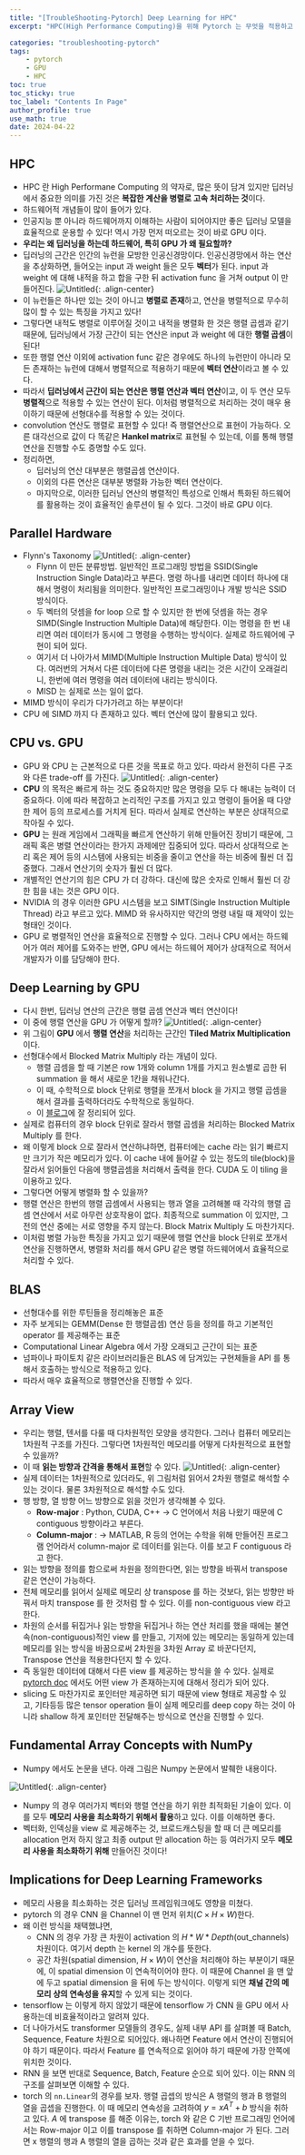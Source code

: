 ```yaml
---
title: "[TroubleShooting-Pytorch] Deep Learning for HPC"
excerpt: "HPC(High Performance Computing)을 위해 Pytorch 는 무엇을 적용하고 있는지 알아보자."

categories: "troubleshooting-pytorch"
tags:
    - pytorch
    - GPU
    - HPC
toc: true  
toc_sticky: true
toc_label: "Contents In Page"
author_profile: true
use_math: true
date: 2024-04-22
---
```


## HPC
- HPC 란 High Performane Computing 의 약자로, 많은 뜻이 담겨 있지만 딥러닝에서 중요한 의미를 가진 것은 **복잡한 계산을 병렬로 고속 처리하는 것**이다.
- 하드웨어적 개념들이 많이 들어가 있다.
- 인공지능 뿐 아니라 하드웨어까지 이해하는 사람이 되어야지만 좋은 딥러닝 모델을 효율적으로 운용할 수 있다! 역시 가장 먼저 떠오르는 것이 바로 GPU 이다.
- **우리는 왜 딥러닝을 하는데 하드웨어, 특히 GPU 가 왜 필요할까?**
- 딥러닝의 근간은 인간의 뉴런을 모방한 인공신경망이다. 인공신경망에서 하는 연산을 추상화하면, 들어오는 input 과 weight 들은 모두 **벡터**가 된다. input 과 weight 에 대해 내적을 하고 합을 구한 뒤 activation func 을 거쳐 output 이 만들어진다.
![Untitled](/assets/images/TroubleShooting/neuron.png){: .align-center}
- 이 뉴런들은 하나만 있는 것이 아니고 **병렬로 존재**하고, 연산을 병렬적으로 무수히 많이 할 수 있는 특징을 가지고 있다!
- 그렇다면 내적도 병렬로 이루어질 것이고 내적을 병렬화 한 것은 행렬 곱셈과 같기 때문에, 딥러닝에서 가장 근간이 되는 연산은 input 과 weight 에 대한 **행렬 곱셈**이 된다!
- 또한 행렬 연산 이외에 activation func 같은 경우에도 하나의 뉴런만이 아니라 모든 존재하는 뉴런에 대해서 병렬적으로 적용하기 때문에 **벡터 연산**이라고 볼 수 있다.
- 따라서 **딥러닝에서 근간이 되는 연산은 행렬 연산과 벡터 연산**이고, 이 두 연산 모두 **병렬적**으로 적용할 수 있는 연산이 된다. 이처럼 병렬적으로 처리하는 것이 매우 용이하기 때문에 선형대수를 적용할 수 있는 것이다.
- convolution 연산도 행렬로 표현할 수 있다! 즉 행렬연산으로 표현이 가능하다. 오른 대각선으로 값이 다 똑같은 **Hankel matrix**로 표현될 수 있는데, 이를 통해 행렬 연산을 진행할 수도 증명할 수도 있다.
- 정리하면,
  - 딥러닝의 연산 대부분은 행렬곱셈 연산이다.
  - 이외의 다른 연산은 대부분 병렬화 가능한 벡터 연산이다.
  - 마지막으로, 이러한 딥러닝 연산의 병렬적인 특성으로 인해서 특화된 하드웨어를 활용하는 것이 효율적인 솔루션이 될 수 있다. 그것이 바로 GPU 이다.

## Parallel Hardware
- Flynn's Taxonomy
    ![Untitled](/assets/images/TroubleShooting/flynn.png){: .align-center}
  - Flynn 이 만든 분류방법. 일반적인 프로그래밍 방법을 SSID(Single Instruction Single Data)라고 부른다. 명령 하나를 내리면 데이터 하나에 대해서 명령이 처리됨을 의미한다. 일반적인 프로그래밍이나 개발 방식은 SSID 방식이다.
  - 두 벡터의 덧셈을 for loop 으로 할 수 있지만 한 번에 덧셈을 하는 경우 SIMD(Single Instruction Multiple Data)에 해당한다. 이는 명령을 한 번 내리면 여러 데이터가 동시에 그 명령을 수행하는 방식이다. 실제로 하드웨어에 구현이 되어 있다.
  - 여기서 더 나아가서 MIMD(Multiple Instruction Multiple Data) 방식이 있다. 여러번의 거쳐서 다른 데이터에 다른 명령을 내리는 것은 시간이 오래걸리니, 한번에 여러 명령을 여러 데이터에 내리는 방식이다.
  - MISD 는 실제로 쓰는 일이 없다.
- MIMD 방식이 우리가 다가가려고 하는 부분이다!
- CPU 에 SIMD 까지 다 존재하고 있다. 벡터 연산에 많이 활용되고 있다.

## CPU vs. GPU
- GPU 와 CPU 는 근본적으로 다른 것을 목표로 하고 있다. 따라서 완전히 다른 구조와 다른 trade-off 를 가진다.
![Untitled](/assets/images/TroubleShooting/cpugpu.png){: .align-center}
- **CPU** 의 목적은 빠르게 하는 것도 중요하지만 많은 명령을 모두 다 해내는 능력이 더 중요하다. 이에 따라 복잡하고 논리적인 구조를 가지고 있고 명령이 들어올 때 다양한 제어 등의 프로세스를 거치게 된다. 따라서 실제로 연산하는 부분은 상대적으로 작아질 수 있다.
- **GPU** 는 원래 게임에서 그래픽을 빠르게 연산하기 위해 만들어진 장비기 때문에, 그래픽 혹은 병렬 연산이라는 한가지 과제에만 집중되어 있다. 따라서 상대적으로 논리 혹은 제어 등의 시스템에 사용되는 비중을 줄이고 연산을 하는 비중에 훨씬 더 집중했다. 그래서 연산기의 숫자가 훨씬 더 많다.
- 개별적인 연산기의 힘은 CPU 가 더 강하다. 대신에 많은 숫자로 인해서 훨씬 더 강한 힘을 내는 것은 GPU 이다.
- NVIDIA 의 경우 이러한 GPU 시스템을 보고 SIMT(Single Instruction Multiple Thread) 라고 부르고 있다. MIMD 와 유사하지만 약간의 명령 내릴 때 제약이 있는 형태인 것이다.
- GPU 로 병렬적인 연산을 효율적으로 진행할 수 있다. 그러나 CPU 에서는 하드웨어가 여러 제어를 도와주는 반면, GPU 에서는 하드웨어 제어가 상대적으로 적어서 개발자가 이를 담당해야 한다.

## Deep Learning by GPU
- 다시 한번, 딥러닝 연산의 근간은 행렬 곱셈 연산과 벡터 연산이다!
- 이 중에 행렬 연산을 GPU 가 어떻게 할까?
![Untitled](/assets/images/TroubleShooting/gpumatrix.png){: .align-center}
- 위 그림이 **GPU** 에서 **행렬 연산**을 처리하는 근간인 **Tiled Matrix Multiplication** 이다.
- 선형대수에서 Blocked Matrix Multiply 라는 개념이 있다.
  - 행렬 곱셈을 할 때 기본은 row 1개와 column 1개를 가지고 원소별로 곱한 뒤 summation 을 해서 새로운 1칸을 채워나간다.
  - 이 때, 수학적으로 block 단위로 행렬을 쪼개서 block 을 가지고 행렬 곱셈을 해서 결과를 출력하더라도 수학적으로 동일하다.
  - 이 [블로그](https://gaussian37.github.io/math-la-block_matrix_multiplication/)에 잘 정리되어 있다.
- 실제로 컴퓨터의 경우 block 단위로 잘라서 행렬 곱셈을 처리하는 Blocked Matrix Multiply 를 한다.
- 왜 이렇게 block 으로 잘라서 연산하냐하면, 컴퓨터에는 cache 라는 읽기 빠르지만 크기가 작은 메모리가 있다. 이 cache 내에 들어갈 수 있는 정도의 tile(block)을 잘라서 읽어들인 다음에 행렬곱셈을 처리해서 출력을 한다. CUDA 도 이 tiling 을 이용하고 있다.
- 그렇다면 어떻게 병렬화 할 수 있을까?
- 행렬 연산은 한번의 행렬 곱셈에서 사용되는 행과 열을 고려해볼 때 각각의 행렬 곱셈 연산에서 서로 아무런 상호작용이 없다. 최종적으로 summation 이 있지만, 그 전의 연산 중에는 서로 영향을 주지 않는다. Block Matrix Multiply 도 마찬가지다.
- 이처럼 병렬 가능한 특징을 가지고 있기 때문에 행렬 연산을 block 단위로 쪼개서 연산을 진행하면서, 병렬화 처리를 해서 GPU 같은 병렬 하드웨어에서 효율적으로 처리할 수 있다.

## BLAS
- 선형대수를 위한 루틴들을 정리해놓은 표준
- 자주 보게되는 GEMM(Dense 한 행렬곱셈) 연산 등을 정의를 하고 기본적인 operator 를 제공해주는 표준
- Computational Linear Algebra 에서 가장 오래되고 근간이 되는 표준
- 넘파이나 파이토치 같은 라이브러리들은 BLAS 에 담겨있는 구현체들을 API 를 통해서 호출하는 방식으로 적용하고 있다.
- 따라서 매우 효율적으로 행렬연산을 진행할 수 있다.

## Array View
- 우리는 행렬, 텐서를 다룰 때 다차원적인 모양을 생각한다. 그러나 컴퓨터 메모리는 1차원적 구조를 가진다. 그렇다면 1차원적인 메모리를 어떻게 다차원적으로 표현할 수 있을까?
- 이 때 **읽는 방향과 간격을 통해서 표현**할 수 있다.
![Untitled](/assets/images/TroubleShooting/ArrayViews.png){: .align-center}
- 실제 데이터는 1차원적으로 있더라도, 위 그림처럼 읽어서 2차원 행렬로 해석할 수 있는 것이다. 물론 3차원적으로 해석할 수도 있다.
- 행 방향, 열 방향 어느 방향으로 읽을 것인가 생각해볼 수 있다.
  - **Row-major** : Python, CUDA, C++ $\rightarrow$ C 언어에서 처음 나왔기 때문에 C contiguous 방향이라고 부른다.
  - **Column-major** :  $\rightarrow$ MATLAB, R 등의 언어는 수학을 위해 만들어진 프로그램 언어라서 column-major 로 데이터를 읽는다. 이를 보고 F contiguous 라고 한다.
- 읽는 방향을 정의를 함으로써 차원을 정의한다면, 읽는 방향을 바꿔서 transpose 같은 연산이 가능하다.
- 전체 메모리를 읽어서 실제로 메모리 상 transpose 를 하는 것보다, 읽는 방향만 바꿔서 마치 transpose 를 한 것처럼 할 수 있다. 이를 non-contiguous view 라고 한다.
- 차원의 순서를 뒤집거나 읽는 방향을 뒤집거나 하는 연산 처리를 했을 때에는 불연속(non-contiguous)적인 view 를 만들고, 기저에 있는 메모리는 동일하게 있는데 메모리를 읽는 방식을 바꿈으로써 2차원을 3차원 Array 로 바꾼다던지, Transpose 연산을 적용한다던지 할 수 있다.
- 즉 동일한 데이터에 대해서 다른 view 를 제공하는 방식을 쓸 수 있다. 실제로 [pytorch doc](https://pytorch.org/docs/stable/tensor_view.html) 에서도 어떤 view 가 존재하는지에 대해서 정리가 되어 있다.
- slicing 도 마찬가지로 포인터만 제공하면 되기 때문에 view 형태로 제공할 수 있고, 기타등등 많은 tensor operation 들이 실제 메모리를 deep copy 하는 것이 아니라 shallow 하게 포인터만 전달해주는 방식으로 연산을 진행할 수 있다.

## Fundamental Array Concepts with NumPy
- Numpy 에서도 논문을 낸다. 아래 그림은 Numpy 논문에서 발췌한 내용이다.

![Untitled](/assets/images/TroubleShooting/Numpy.png){: .align-center}

- Numpy 의 경우 여러가지 벡터와 행렬 연산을 하기 위한 최적화된 기술이 있다. 이를 모두 **메모리 사용을 최소화하기 위해서 활용**하고 있다. 이를 이해하면 좋다.
- 벡터화, 인덱싱을 view 로 제공해주는 것, 브로드캐스팅을 할 때 더 큰 메모리를 allocation 먼저 하지 않고 최종 output 만 allocation 하는 등 여러가지 모두 **메모리 사용을 최소화하기 위해** 만들어진 것이다!

## Implications for Deep Learning Frameworks
- 메모리 사용을 최소화하는 것은 딥러닝 프레임워크에도 영향을 미쳤다.
- pytorch 의 경우 CNN 을 Channel 이 맨 먼저 위치($C \times H \times W$)한다.
- 왜 이런 방식을 채택했냐면,
  - CNN 의 경우 가장 큰 차원이 activation 의 $H * W * Depth\text{(out_channels)}$ 차원이다. 여기서 depth 는 kernel 의 개수를 뜻한다.
  - 공간 차원(spatial dimension, $H \times W$)이 연산을 처리해야 하는 부분이기 때문에, 이 spatial dimension 이 연속적이어야 한다. 이 때문에 Channel 을 맨 앞에 두고 spatial dimension 을 뒤에 두는 방식이다. 이렇게 되면 **채널 간의 메모리 상의 연속성을 유지**할 수 있게 되는 것이다.
- tensorflow 는 이렇게 하지 않았기 때문에 tensorflow 가 CNN 을 GPU 에서 사용하는데 비효율적이라고 알려져 있다.
- 더 나아가서도 transformer 모델들의 경우도, 실제 내부 API 를 살펴볼 때 Batch, Sequence, Feature 차원으로 되어있다. 왜나하면 Feature 에서 연산이 진행되어야 하기 때문이다. 따라서 Feature 를 연속적으로 읽어야 하기 때문에 가장 안쪽에 위치한 것이다.
- RNN 을 보면 반대로 Sequence, Batch, Feature 순으로 되어 있다. 이는 RNN 의 구조를 살펴보면 이해할 수 있다.
- torch 의 `nn.Linear`의 경우를 보자. 행렬 곱셉의 방식은 A 행렬의 행과 B 행렬의 열을 곱셉을 진행한다. 이 때 메모리 연속성을 고려하여 $y=xA^T+b$ 방식을 취하고 있다. $A$ 에 transpose 를 해준 이유는, torch 와 같은 C 기반 프로그래밍 언어에서는 Row-major 이고 이를 transpose 를 취하면 Column-major 가 된다. 그러면 x 행렬의 행과 A 행렬의 열을 곱하는 것과 같은 효과를 얻을 수 있다.